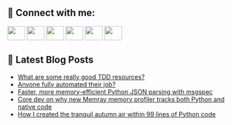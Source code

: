 ## 🔎 Connect with me:
[<img height="32" width="40" src="https://cdn.jsdelivr.net/npm/simple-icons@v5/icons/telegram.svg" />](https://t.me/bullbesh)
[<img height="32" width="40" src="https://cdn.jsdelivr.net/npm/simple-icons@v5/icons/vk.svg" />](https://vk.com/bullbesh)
[<img height="32" width="40" src="https://cdn.jsdelivr.net/npm/simple-icons@v5/icons/twitter.svg" />](https://twitter.com/bullbesh1)
[<img height="32" width="40" src="https://cdn.jsdelivr.net/npm/simple-icons@v5/icons/instagram.svg" />](https://www.instagram.com/bullbesh)
[<img height="32" width="40" src="https://cdn.jsdelivr.net/npm/simple-icons@v5/icons/reddit.svg" />](https://www.reddit.com/user/bullbesh)
[<img height="32" width="40" src="https://cdn.jsdelivr.net/npm/simple-icons@v5/icons/youtube.svg" />](https://www.youtube.com/channel/UCtfjRs6uzgq5mfm8S06WTcg)

## 📕 Latest Blog Posts
<!-- BLOG-POST-LIST:START -->
- [What are some really good TDD resources?](https://www.reddit.com/r/Python/comments/uo8pzp/what_are_some_really_good_tdd_resources/)
- [Anyone fully automated their job?](https://www.reddit.com/r/Python/comments/uo8kzu/anyone_fully_automated_their_job/)
- [Faster, more memory-efficient Python JSON parsing with msgspec](https://www.reddit.com/r/Python/comments/uo83sv/faster_more_memoryefficient_python_json_parsing/)
- [Core dev on why new Memray memory profiler tracks both Python and native code](https://www.reddit.com/r/Python/comments/uo70nv/core_dev_on_why_new_memray_memory_profiler_tracks/)
- [How I created the tranquil autumn air within 99 lines of Python code](https://www.reddit.com/r/Python/comments/uo69oq/how_i_created_the_tranquil_autumn_air_within_99/)
<!-- BLOG-POST-LIST:END -->
